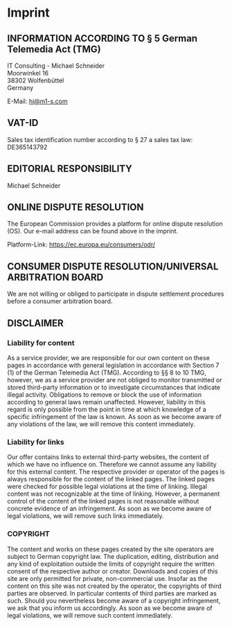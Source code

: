 # Imprint

## INFORMATION ACCORDING TO § 5 German Telemedia Act (TMG)

IT Consulting - Michael Schneider\
Moorwinkel 16\
38302 Wolfenbüttel\
Germany

E-Mail: hi@m1-s.com

## VAT-ID

Sales tax identification number according to § 27 a sales tax law:\
DE365143792

## EDITORIAL RESPONSIBILITY
Michael Schneider

## ONLINE DISPUTE RESOLUTION
The European Commission provides a platform for online dispute resolution (OS).
Our e-mail address can be found above in the imprint.

Platform-Link: https://ec.europa.eu/consumers/odr/

## CONSUMER DISPUTE RESOLUTION/UNIVERSAL ARBITRATION BOARD
We are not willing or obliged to participate in dispute settlement procedures
before a consumer arbitration board.

## DISCLAIMER

### Liability for content
As a service provider, we are responsible for our own content on these pages in
accordance with general legislation in accordance with Section 7 (1) of the
German Telemedia Act (TMG). According to §§ 8 to 10 TMG, however, we as a
service provider are not obliged to monitor transmitted or stored third-party
information or to investigate circumstances that indicate illegal activity.
Obligations to remove or block the use of information according to general laws
remain unaffected. However, liability in this regard is only possible from the
point in time at which knowledge of a specific infringement of the law is known.
As soon as we become aware of any violations of the law, we will remove this
content immediately.

### Liability for links
Our offer contains links to external third-party websites, the content of which
we have no influence on. Therefore we cannot assume any liability for this
external content. The respective provider or operator of the pages is always
responsible for the content of the linked pages. The linked pages were checked
for possible legal violations at the time of linking. Illegal content was not
recognizable at the time of linking. However, a permanent control of the content
of the linked pages is not reasonable without concrete evidence of an
infringement. As soon as we become aware of legal violations, we will remove
such links immediately.

### COPYRIGHT
The content and works on these pages created by the site operators are subject
to German copyright law. The duplication, editing, distribution and any kind of
exploitation outside the limits of copyright require the written consent of the
respective author or creator. Downloads and copies of this site are only
permitted for private, non-commercial use. Insofar as the content on this site
was not created by the operator, the copyrights of third parties are observed.
In particular contents of third parties are marked as such. Should you
nevertheless become aware of a copyright infringement, we ask that you inform us
accordingly. As soon as we become aware of legal violations, we will remove such
content immediately.
